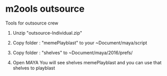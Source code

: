 # m2ools outsource
Tools for outsource crew

1. Unzip "outsource-Individual.zip"

2. Copy folder : "memePlayblast" to your ~Document/maya/script

3. Copy folder : "shelves" to ~Document/maya/2016/prefs/

4. Open MAYA You will see shelves memePlayblast and you can use that shelves to playblast 
